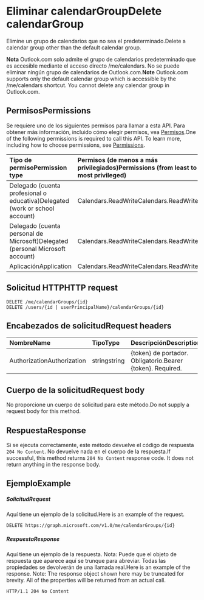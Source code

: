 # <a name="delete-calendargroup"></a><span data-ttu-id="423e9-101">Eliminar calendarGroup</span><span class="sxs-lookup"><span data-stu-id="423e9-101">Delete calendarGroup</span></span>

<span data-ttu-id="423e9-102">Elimine un grupo de calendarios que no sea el predeterminado.</span><span class="sxs-lookup"><span data-stu-id="423e9-102">Delete a calendar group other than the default calendar group.</span></span>

<span data-ttu-id="423e9-p101">**Nota** Outlook.com solo admite el grupo de calendarios predeterminado que es accesible mediante el acceso directo /me/calendars. No se puede eliminar ningún grupo de calendarios de Outlook.com.</span><span class="sxs-lookup"><span data-stu-id="423e9-p101">**Note** Outlook.com supports only the default calendar group which is accessible by the /me/calendars shortcut. You cannot delete any calendar group in Outlook.com.</span></span>

## <a name="permissions"></a><span data-ttu-id="423e9-105">Permisos</span><span class="sxs-lookup"><span data-stu-id="423e9-105">Permissions</span></span>
<span data-ttu-id="423e9-p102">Se requiere uno de los siguientes permisos para llamar a esta API. Para obtener más información, incluido cómo elegir permisos, vea [Permisos](../../../concepts/permissions_reference.md).</span><span class="sxs-lookup"><span data-stu-id="423e9-p102">One of the following permissions is required to call this API. To learn more, including how to choose permissions, see [Permissions](../../../concepts/permissions_reference.md).</span></span>

|<span data-ttu-id="423e9-108">Tipo de permiso</span><span class="sxs-lookup"><span data-stu-id="423e9-108">Permission type</span></span>      | <span data-ttu-id="423e9-109">Permisos (de menos a más privilegiados)</span><span class="sxs-lookup"><span data-stu-id="423e9-109">Permissions (from least to most privileged)</span></span>              |
|:--------------------|:---------------------------------------------------------|
|<span data-ttu-id="423e9-110">Delegado (cuenta profesional o educativa)</span><span class="sxs-lookup"><span data-stu-id="423e9-110">Delegated (work or school account)</span></span> | <span data-ttu-id="423e9-111">Calendars.ReadWrite</span><span class="sxs-lookup"><span data-stu-id="423e9-111">Calendars.ReadWrite</span></span>    |
|<span data-ttu-id="423e9-112">Delegado (cuenta personal de Microsoft)</span><span class="sxs-lookup"><span data-stu-id="423e9-112">Delegated (personal Microsoft account)</span></span> | <span data-ttu-id="423e9-113">Calendars.ReadWrite</span><span class="sxs-lookup"><span data-stu-id="423e9-113">Calendars.ReadWrite</span></span>    |
|<span data-ttu-id="423e9-114">Aplicación</span><span class="sxs-lookup"><span data-stu-id="423e9-114">Application</span></span> | <span data-ttu-id="423e9-115">Calendars.ReadWrite</span><span class="sxs-lookup"><span data-stu-id="423e9-115">Calendars.ReadWrite</span></span> |

## <a name="http-request"></a><span data-ttu-id="423e9-116">Solicitud HTTP</span><span class="sxs-lookup"><span data-stu-id="423e9-116">HTTP request</span></span>
<!-- { "blockType": "ignored" } -->
```http
DELETE /me/calendarGroups/{id}
DELETE /users/{id | userPrincipalName}/calendarGroups/{id}
```
## <a name="request-headers"></a><span data-ttu-id="423e9-117">Encabezados de solicitud</span><span class="sxs-lookup"><span data-stu-id="423e9-117">Request headers</span></span>
| <span data-ttu-id="423e9-118">Nombre</span><span class="sxs-lookup"><span data-stu-id="423e9-118">Name</span></span>       | <span data-ttu-id="423e9-119">Tipo</span><span class="sxs-lookup"><span data-stu-id="423e9-119">Type</span></span> | <span data-ttu-id="423e9-120">Descripción</span><span class="sxs-lookup"><span data-stu-id="423e9-120">Description</span></span>|
|:---------------|:--------|:----------|
| <span data-ttu-id="423e9-121">Authorization</span><span class="sxs-lookup"><span data-stu-id="423e9-121">Authorization</span></span>  | <span data-ttu-id="423e9-122">string</span><span class="sxs-lookup"><span data-stu-id="423e9-122">string</span></span>  | <span data-ttu-id="423e9-p103">{token} de portador. Obligatorio.</span><span class="sxs-lookup"><span data-stu-id="423e9-p103">Bearer {token}. Required.</span></span> |

## <a name="request-body"></a><span data-ttu-id="423e9-125">Cuerpo de la solicitud</span><span class="sxs-lookup"><span data-stu-id="423e9-125">Request body</span></span>
<span data-ttu-id="423e9-126">No proporcione un cuerpo de solicitud para este método.</span><span class="sxs-lookup"><span data-stu-id="423e9-126">Do not supply a request body for this method.</span></span>

## <a name="response"></a><span data-ttu-id="423e9-127">Respuesta</span><span class="sxs-lookup"><span data-stu-id="423e9-127">Response</span></span>

<span data-ttu-id="423e9-p104">Si se ejecuta correctamente, este método devuelve el código de respuesta `204 No Content`. No devuelve nada en el cuerpo de la respuesta.</span><span class="sxs-lookup"><span data-stu-id="423e9-p104">If successful, this method returns `204 No Content` response code. It does not return anything in the response body.</span></span>

## <a name="example"></a><span data-ttu-id="423e9-130">Ejemplo</span><span class="sxs-lookup"><span data-stu-id="423e9-130">Example</span></span>
##### <a name="request"></a><span data-ttu-id="423e9-131">Solicitud</span><span class="sxs-lookup"><span data-stu-id="423e9-131">Request</span></span>
<span data-ttu-id="423e9-132">Aquí tiene un ejemplo de la solicitud.</span><span class="sxs-lookup"><span data-stu-id="423e9-132">Here is an example of the request.</span></span>
<!-- {
  "blockType": "request",
  "name": "delete_calendargroup"
}-->
```http
DELETE https://graph.microsoft.com/v1.0/me/calendarGroups/{id}
```
##### <a name="response"></a><span data-ttu-id="423e9-133">Respuesta</span><span class="sxs-lookup"><span data-stu-id="423e9-133">Response</span></span>
<span data-ttu-id="423e9-p105">Aquí tiene un ejemplo de la respuesta. Nota: Puede que el objeto de respuesta que aparece aquí se trunque para abreviar. Todas las propiedades se devolverán de una llamada real.</span><span class="sxs-lookup"><span data-stu-id="423e9-p105">Here is an example of the response. Note: The response object shown here may be truncated for brevity. All of the properties will be returned from an actual call.</span></span>
<!-- {
  "blockType": "response",
  "truncated": true
} -->
```http
HTTP/1.1 204 No Content
```

<!-- uuid: 8fcb5dbc-d5aa-4681-8e31-b001d5168d79
2015-10-25 14:57:30 UTC -->
<!-- {
  "type": "#page.annotation",
  "description": "Delete calendarGroup",
  "keywords": "",
  "section": "documentation",
  "tocPath": ""
}-->
